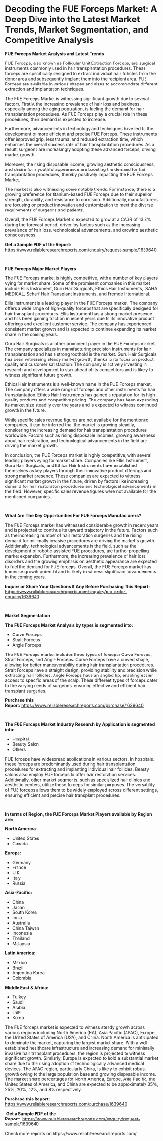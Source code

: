 <p><h1>Decoding the FUE Forceps Market: A Deep Dive into the Latest Market Trends, Market Segmentation, and Competitive Analysis</h1></p><p><strong>FUE Forceps Market Analysis and Latest Trends</strong></p>
<p><p>FUE Forceps, also known as Follicular Unit Extraction Forceps, are surgical instruments commonly used in hair transplantation procedures. These forceps are specifically designed to extract individual hair follicles from the donor area and subsequently implant them into the recipient area. FUE Forceps are available in various shapes and sizes to accommodate different extraction and implantation techniques.</p><p>The FUE Forceps Market is witnessing significant growth due to several factors. Firstly, the increasing prevalence of hair loss and baldness, especially among the aging population, is fueling the demand for hair transplantation procedures. As FUE Forceps play a crucial role in these procedures, their demand is expected to increase.</p><p>Furthermore, advancements in technology and techniques have led to the development of more efficient and precise FUE Forceps. These instruments offer improved grip, less trauma, and reduced extraction time, which enhances the overall success rate of hair transplantation procedures. As a result, surgeons are increasingly adopting these advanced forceps, driving market growth.</p><p>Moreover, the rising disposable income, growing aesthetic consciousness, and desire for a youthful appearance are boosting the demand for hair transplantation procedures, thereby positively impacting the FUE Forceps Market.</p><p>The market is also witnessing some notable trends. For instance, there is a growing preference for titanium-based FUE Forceps due to their superior strength, durability, and resistance to corrosion. Additionally, manufacturers are focusing on product innovation and customization to meet the diverse requirements of surgeons and patients.</p><p>Overall, the FUE Forceps Market is expected to grow at a CAGR of 13.8% during the forecast period, driven by factors such as the increasing prevalence of hair loss, technological advancements, and growing aesthetic consciousness.</p></p>
<p><strong>Get a Sample PDF of the Report:&nbsp;</strong> <a href="https://www.reliableresearchreports.com/enquiry/request-sample/1639640">https://www.reliableresearchreports.com/enquiry/request-sample/1639640</a></p>
<p>&nbsp;</p>
<p><strong>FUE Forceps Major Market Players</strong></p>
<p><p>The FUE Forceps market is highly competitive, with a number of key players vying for market share. Some of the prominent companies in this market include Ellis Instrument, Guru Hair Surgicals, Ethics Hair Instruments, ISAHA MEDICAL, Scharf Hair Transplant Instruments, and Fremde International.</p><p>Ellis Instrument is a leading player in the FUE Forceps market. The company offers a wide range of high-quality forceps that are specifically designed for hair transplant procedures. Ellis Instrument has a strong market presence and has been gaining traction in recent years due to its innovative product offerings and excellent customer service. The company has experienced consistent market growth and is expected to continue expanding its market share in the coming years.</p><p>Guru Hair Surgicals is another prominent player in the FUE Forceps market. The company specializes in manufacturing precision instruments for hair transplantation and has a strong foothold in the market. Guru Hair Surgicals has been witnessing steady market growth, thanks to its focus on product quality and customer satisfaction. The company is actively investing in research and development to stay ahead of its competitors and is likely to witness significant future growth.</p><p>Ethics Hair Instruments is a well-known name in the FUE Forceps market. The company offers a wide range of forceps and other instruments for hair transplantation. Ethics Hair Instruments has gained a reputation for its high-quality products and competitive pricing. The company has been expanding its market size steadily over the years and is expected to witness continued growth in the future.</p><p>While specific sales revenue figures are not available for the mentioned companies, it can be inferred that the market is growing steadily, considering the increasing demand for hair transplantation procedures worldwide. Factors such as rising disposable incomes, growing awareness about hair restoration, and technological advancements in the field are driving the market growth.</p><p>In conclusion, the FUE Forceps market is highly competitive, with several leading players vying for market share. Companies like Ellis Instrument, Guru Hair Surgicals, and Ethics Hair Instruments have established themselves as key players through their innovative product offerings and strong market presence. These companies are expected to witness significant market growth in the future, driven by factors like increasing demand for hair restoration procedures and technological advancements in the field. However, specific sales revenue figures were not available for the mentioned companies.</p></p>
<p>&nbsp;</p>
<p><strong>What Are The Key Opportunities For FUE Forceps Manufacturers?</strong></p>
<p><p>The FUE Forceps market has witnessed considerable growth in recent years and is projected to continue its upward trajectory in the future. Factors such as the increasing number of hair restoration surgeries and the rising demand for minimally invasive procedures are driving the market's growth. Additionally, technological advancements in the field, such as the development of robotic-assisted FUE procedures, are further propelling market expansion. Furthermore, the increasing prevalence of hair loss disorders and the growing emphasis on aesthetic appearance are expected to fuel the demand for FUE forceps. Overall, the FUE Forceps market has immense growth potential and is likely to witness significant advancements in the coming years.</p></p>
<p><strong>Inquire or Share Your Questions If Any Before Purchasing This Report:</strong> <a href="https://www.reliableresearchreports.com/enquiry/pre-order-enquiry/1639640">https://www.reliableresearchreports.com/enquiry/pre-order-enquiry/1639640</a></p>
<p>&nbsp;</p>
<p><strong>Market Segmentation</strong></p>
<p><strong>The FUE Forceps Market Analysis by types is segmented into:</strong></p>
<p><ul><li>Curve Forceps</li><li>Strait Forceps</li><li>Angle Forceps</li></ul></p>
<p><p>The FUE Forceps market includes three types of forceps: Curve Forceps, Strait Forceps, and Angle Forceps. Curve Forceps have a curved shape, allowing for better maneuverability during hair transplantation procedures. Strait Forceps have a straight design, providing stability and precision while extracting hair follicles. Angle Forceps have an angled tip, enabling easier access to specific areas of the scalp. These different types of forceps cater to the varying needs of surgeons, ensuring effective and efficient hair transplant surgeries.</p></p>
<p><strong>Purchase this Report:&nbsp;</strong><a href="https://www.reliableresearchreports.com/purchase/1639640">https://www.reliableresearchreports.com/purchase/1639640</a></p>
<p>&nbsp;</p>
<p><strong>The FUE Forceps Market Industry Research by Application is segmented into:</strong></p>
<p><ul><li>Hospital</li><li>Beauty Salon</li><li>Others</li></ul></p>
<p><p>FUE forceps have widespread applications in various sectors. In hospitals, these forceps are predominantly used during hair transplantation procedures for extracting and implanting individual hair follicles. Beauty salons also employ FUE forceps to offer hair restoration services. Additionally, other market segments, such as specialized hair clinics and aesthetic centers, utilize these forceps for similar purposes. The versatility of FUE forceps allows them to be widely employed across different settings, ensuring efficient and precise hair transplant procedures.</p></p>
<p>&nbsp;</p>
<p><strong>In terms of Region, the FUE Forceps Market Players available by Region are:</strong></p>
<p>
    <p> <strong> North America: </strong>
        <ul>
            <li>United States</li>
            <li>Canada</li>
        </ul>
        </p> 
    <p> <strong> Europe: </strong>
        <ul>
            <li>Germany</li>
            <li>France</li>
            <li>U.K.</li>
            <li>Italy</li>
            <li>Russia</li>
        </ul>
        </p> 
    <p> <strong> Asia-Pacific: </strong>
        <ul>
            <li>China</li>
            <li>Japan</li>
            <li>South Korea</li>
            <li>India</li>
            <li>Australia</li>
            <li>China Taiwan</li>
            <li>Indonesia</li>
            <li>Thailand</li>
            <li>Malaysia</li>
        </ul>
        </p> 
    <p> <strong> Latin America: </strong>
        <ul>
            <li>Mexico</li>
            <li>Brazil</li>
            <li>Argentina Korea</li>
            <li>Colombia</li>
        </ul>
        </p> 
    <p> <strong> Middle East & Africa: </strong>
        <ul>
            <li>Turkey</li>
            <li>Saudi</li>
            <li>Arabia</li>
            <li>UAE</li>
            <li>Korea</li>
        </ul>
    </p>
    </p>
<p><p>The FUE forceps market is expected to witness steady growth across various regions including North America (NA), Asia Pacific (APAC), Europe, the United States of America (USA), and China. North America is anticipated to dominate the market, capturing the largest market share. With a well-established healthcare infrastructure and increasing demand for minimally invasive hair transplant procedures, the region is projected to witness significant growth. Similarly, Europe is expected to hold a substantial market share due to the rising adoption of technologically advanced medical devices. The APAC region, particularly China, is likely to exhibit robust growth owing to the large population base and growing disposable income. The market share percentages for North America, Europe, Asia Pacific, the United States of America, and China are expected to be approximately 35%, 25%, 20%, 12%, and 8% respectively.</p></p>
<p><strong>Purchase this Report: </strong><a href="https://www.reliableresearchreports.com/purchase/1639640">https://www.reliableresearchreports.com/purchase/1639640</a></p>
<p>&nbsp;<strong>Get a Sample PDF of the Report:&nbsp;&nbsp;</strong><a href="https://www.reliableresearchreports.com/enquiry/request-sample/1639640">https://www.reliableresearchreports.com/enquiry/request-sample/1639640</a></p>
<p><strong></strong></p>
<p>Check more reports on https://www.reliableresearchreports.com/</p>